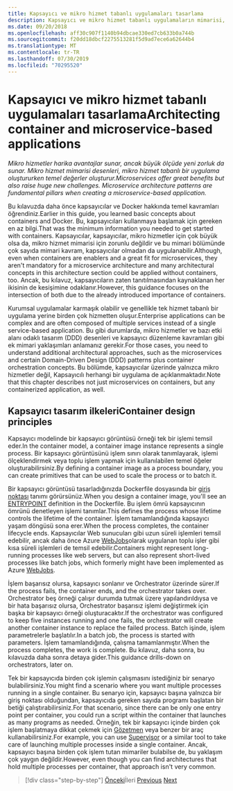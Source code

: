 ```yaml
---
title: Kapsayıcı ve mikro hizmet tabanlı uygulamaları tasarlama
description: Kapsayıcı ve mikro hizmet tabanlı uygulamaların mimarisi, küçük bir Fede değildir ve çok daha fazla alınmamalıdır. Bu bölümdeki temel kavramları öğrenin.
ms.date: 09/20/2018
ms.openlocfilehash: aff30c907f1140b94dbcae330ed7cb633b0a744b
ms.sourcegitcommit: f20dd18dbcf2275513281f5d9ad7ece6a62644b4
ms.translationtype: MT
ms.contentlocale: tr-TR
ms.lasthandoff: 07/30/2019
ms.locfileid: "70295520"
---
```

# <a name="architecting-container-and-microservice-based-applications"></a><span data-ttu-id="3e473-104">Kapsayıcı ve mikro hizmet tabanlı uygulamaları tasarlama</span><span class="sxs-lookup"><span data-stu-id="3e473-104">Architecting container and microservice-based applications</span></span>

<span data-ttu-id="3e473-105">*Mikro hizmetler harika avantajlar sunar, ancak büyük ölçüde yeni zorluk da sunar. Mikro hizmet mimarisi desenleri, mikro hizmet tabanlı bir uygulama oluştururken temel değerler oluşturur.*</span><span class="sxs-lookup"><span data-stu-id="3e473-105">*Microservices offer great benefits but also raise huge new challenges. Microservice architecture patterns are fundamental pillars when creating a microservice-based application.*</span></span>

<span data-ttu-id="3e473-106">Bu kılavuzda daha önce kapsayıcılar ve Docker hakkında temel kavramları öğrendiniz.</span><span class="sxs-lookup"><span data-stu-id="3e473-106">Earlier in this guide, you learned basic concepts about containers and Docker.</span></span> <span data-ttu-id="3e473-107">Bu, kapsayıcıları kullanmaya başlamak için gereken en az bilgi.</span><span class="sxs-lookup"><span data-stu-id="3e473-107">That was the minimum information you needed to get started with containers.</span></span> <span data-ttu-id="3e473-108">Kapsayıcılar, kapsayıcılar, mikro hizmetler için çok büyük olsa da, mikro hizmet mimarisi için zorunlu değildir ve bu mimari bölümünde çok sayıda mimari kavram, kapsayıcılar olmadan da uygulanabilir.</span><span class="sxs-lookup"><span data-stu-id="3e473-108">Although, even when containers are enablers and a great fit for microservices, they aren't mandatory for a microservice architecture and many architectural concepts in this architecture section could be applied without containers, too.</span></span> <span data-ttu-id="3e473-109">Ancak, bu kılavuz, kapsayıcıların zaten tanıtılmasından kaynaklanan her ikisinin de kesişimine odaklanır.</span><span class="sxs-lookup"><span data-stu-id="3e473-109">However, this guidance focuses on the intersection of both due to the already introduced importance of containers.</span></span>

<span data-ttu-id="3e473-110">Kurumsal uygulamalar karmaşık olabilir ve genellikle tek hizmet tabanlı bir uygulama yerine birden çok hizmetten oluşur.</span><span class="sxs-lookup"><span data-stu-id="3e473-110">Enterprise applications can be complex and are often composed of multiple services instead of a single service-based application.</span></span> <span data-ttu-id="3e473-111">Bu gibi durumlarda, mikro hizmetler ve bazı etki alanı odaklı tasarım (DDD) desenleri ve kapsayıcı düzenleme kavramları gibi ek mimari yaklaşımları anlamanız gerekir.</span><span class="sxs-lookup"><span data-stu-id="3e473-111">For those cases, you need to understand additional architectural approaches, such as the microservices and certain Domain-Driven Design (DDD) patterns plus container orchestration concepts.</span></span> <span data-ttu-id="3e473-112">Bu bölümde, kapsayıcılar üzerinde yalnızca mikro hizmetler değil, Kapsayıcılı herhangi bir uygulama de açıklanmaktadır.</span><span class="sxs-lookup"><span data-stu-id="3e473-112">Note that this chapter describes not just microservices on containers, but any containerized application, as well.</span></span>

## <a name="container-design-principles"></a><span data-ttu-id="3e473-113">Kapsayıcı tasarım ilkeleri</span><span class="sxs-lookup"><span data-stu-id="3e473-113">Container design principles</span></span>

<span data-ttu-id="3e473-114">Kapsayıcı modelinde bir kapsayıcı görüntüsü örneği tek bir işlemi temsil eder.</span><span class="sxs-lookup"><span data-stu-id="3e473-114">In the container model, a container image instance represents a single process.</span></span> <span data-ttu-id="3e473-115">Bir kapsayıcı görüntüsünü işlem sınırı olarak tanımlayarak, işlemi ölçeklendirmek veya toplu işlem yapmak için kullanılabilen temel öğeler oluşturabilirsiniz.</span><span class="sxs-lookup"><span data-stu-id="3e473-115">By defining a container image as a process boundary, you can create primitives that can be used to scale the process or to batch it.</span></span>

<span data-ttu-id="3e473-116">Bir kapsayıcı görüntüsü tasarladığınızda Dockerfile dosyasında bir [giriş noktası](https://docs.docker.com/engine/reference/builder/#entrypoint) tanımı görürsünüz.</span><span class="sxs-lookup"><span data-stu-id="3e473-116">When you design a container image, you'll see an [ENTRYPOINT](https://docs.docker.com/engine/reference/builder/#entrypoint) definition in the Dockerfile.</span></span> <span data-ttu-id="3e473-117">Bu işlem ömrü kapsayıcının ömrünü denetleyen işlemi tanımlar.</span><span class="sxs-lookup"><span data-stu-id="3e473-117">This defines the process whose lifetime controls the lifetime of the container.</span></span> <span data-ttu-id="3e473-118">İşlem tamamlandığında kapsayıcı yaşam döngüsü sona erer.</span><span class="sxs-lookup"><span data-stu-id="3e473-118">When the process completes, the container lifecycle ends.</span></span> <span data-ttu-id="3e473-119">Kapsayıcılar Web sunucuları gibi uzun süreli işlemleri temsil edebilir, ancak daha önce Azure [WebJobs](https://github.com/Azure/azure-webjobs-sdk/wiki)olarak uygulanan toplu işler gibi kısa süreli işlemleri de temsil edebilir.</span><span class="sxs-lookup"><span data-stu-id="3e473-119">Containers might represent long-running processes like web servers, but can also represent short-lived processes like batch jobs, which formerly might have been implemented as Azure [WebJobs](https://github.com/Azure/azure-webjobs-sdk/wiki).</span></span>

<span data-ttu-id="3e473-120">İşlem başarısız olursa, kapsayıcı sonlanır ve Orchestrator üzerinde sürer.</span><span class="sxs-lookup"><span data-stu-id="3e473-120">If the process fails, the container ends, and the orchestrator takes over.</span></span> <span data-ttu-id="3e473-121">Orchestrator beş örneği çalışır durumda tutmak üzere yapılandırıldıysa ve bir hata başarısız olursa, Orchestrator başarısız işlemi değiştirmek için başka bir kapsayıcı örneği oluşturacaktır.</span><span class="sxs-lookup"><span data-stu-id="3e473-121">If the orchestrator was configured to keep five instances running and one fails, the orchestrator will create another container instance to replace the failed process.</span></span> <span data-ttu-id="3e473-122">Batch işinde, işlem parametrelerle başlatılır.</span><span class="sxs-lookup"><span data-stu-id="3e473-122">In a batch job, the process is started with parameters.</span></span> <span data-ttu-id="3e473-123">İşlem tamamlandığında, çalışma tamamlanmıştır.</span><span class="sxs-lookup"><span data-stu-id="3e473-123">When the process completes, the work is complete.</span></span> <span data-ttu-id="3e473-124">Bu kılavuz, daha sonra, bu kılavuzda daha sonra detaya gider.</span><span class="sxs-lookup"><span data-stu-id="3e473-124">This guidance drills-down on orchestrators, later on.</span></span>

<span data-ttu-id="3e473-125">Tek bir kapsayıcıda birden çok işlemin çalışmasını istediğiniz bir senaryo bulabilirsiniz.</span><span class="sxs-lookup"><span data-stu-id="3e473-125">You might find a scenario where you want multiple processes running in a single container.</span></span> <span data-ttu-id="3e473-126">Bu senaryo için, kapsayıcı başına yalnızca bir giriş noktası olduğundan, kapsayıcıda gereken sayıda programı başlatan bir betiği çalıştırabilirsiniz.</span><span class="sxs-lookup"><span data-stu-id="3e473-126">For that scenario, since there can be only one entry point per container, you could run a script within the container that launches as many programs as needed.</span></span> <span data-ttu-id="3e473-127">Örneğin, tek bir kapsayıcı içinde birden çok işlem başlatmaya dikkat çekmek için [Gözetmen](http://supervisord.org/) veya benzer bir araç kullanabilirsiniz.</span><span class="sxs-lookup"><span data-stu-id="3e473-127">For example, you can use [Supervisor](http://supervisord.org/) or a similar tool to take care of launching multiple processes inside a single container.</span></span> <span data-ttu-id="3e473-128">Ancak, kapsayıcı başına birden çok işlem tutan mimariler bulabilse de, bu yaklaşım çok yaygın değildir.</span><span class="sxs-lookup"><span data-stu-id="3e473-128">However, even though you can find architectures that hold multiple processes per container, that approach isn't very common.</span></span>

>[!div class="step-by-step"]
><span data-ttu-id="3e473-129">[Önceki](../net-core-net-framework-containers/official-net-docker-images.md)İleri
>[](containerize-monolithic-applications.md)</span><span class="sxs-lookup"><span data-stu-id="3e473-129">[Previous](../net-core-net-framework-containers/official-net-docker-images.md)
[Next](containerize-monolithic-applications.md)</span></span>
